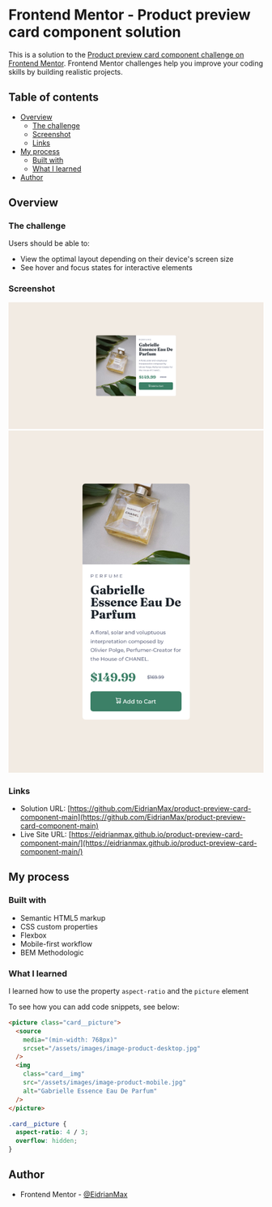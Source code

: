 # Frontend Mentor - Product preview card component solution

This is a solution to the [Product preview card component challenge on Frontend Mentor](https://www.frontendmentor.io/challenges/product-preview-card-component-GO7UmttRfa). Frontend Mentor challenges help you improve your coding skills by building realistic projects.

## Table of contents

- [Overview](#overview)
  - [The challenge](#the-challenge)
  - [Screenshot](#screenshot)
  - [Links](#links)
- [My process](#my-process)
  - [Built with](#built-with)
  - [What I learned](#what-i-learned)
- [Author](#author)

## Overview

### The challenge

Users should be able to:

- View the optimal layout depending on their device's screen size
- See hover and focus states for interactive elements

### Screenshot

![Desktop](/design/desktop-design-end.png)
![Movile](/design/mobile-design-end.png)

### Links

- Solution URL: [https://github.com/EidrianMax/product-preview-card-component-main](https://github.com/EidrianMax/product-preview-card-component-main)
- Live Site URL: [https://eidrianmax.github.io/product-preview-card-component-main/](https://eidrianmax.github.io/product-preview-card-component-main/)

## My process

### Built with

- Semantic HTML5 markup
- CSS custom properties
- Flexbox
- Mobile-first workflow
- BEM Methodologic

### What I learned

I learned how to use the property `aspect-ratio` and the `picture` element

To see how you can add code snippets, see below:

```html
<picture class="card__picture">
  <source
    media="(min-width: 768px)"
    srcset="/assets/images/image-product-desktop.jpg"
  />
  <img
    class="card__img"
    src="/assets/images/image-product-mobile.jpg"
    alt="Gabrielle Essence Eau De Parfum"
  />
</picture>
```

```css
.card__picture {
  aspect-ratio: 4 / 3;
  overflow: hidden;
}
```

## Author

- Frontend Mentor - [@EidrianMax](https://www.frontendmentor.io/profile/EidrianMax)

